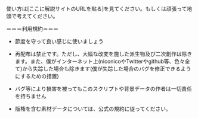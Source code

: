 使い方は[ここに解説サイトのURLを貼る]を見てください。もしくは頑張って地頭で考えてください。

＝＝＝利用規約＝＝＝

- 節度を守って良い感じに使いましょう

- 再配布は禁止です。ただし、大幅な改変を施した派生物及び二次創作は除きます。また、僕がインターネット上(niconicoやTwitterやgithub等、色々全て)から失踪した場合も除きます(僕が失踪した場合のバグを修正できるようにするための措置)

- バグ等により損害を被ってもこのスクリプトや背景データの作者は一切責任を持ちません

- 版権を含む素材データについては、公式の規約に従ってください。